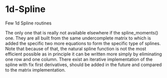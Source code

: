 # 1d-Spline
Few 1d Spline routines

The only one that is really not available elsewhere if the spline_moments() one. They are all built from the same undercomplete matrix to which is added the specific two more equations to form the specific type of splines. Note that because of that, the natural spline function is not the most efficient possible as in principle it can be written more simply by eliminating one row and one column. There exist an iterative implementation of the spline with fix first derivatives, should be added in the future and compared to the matrix implementation.
